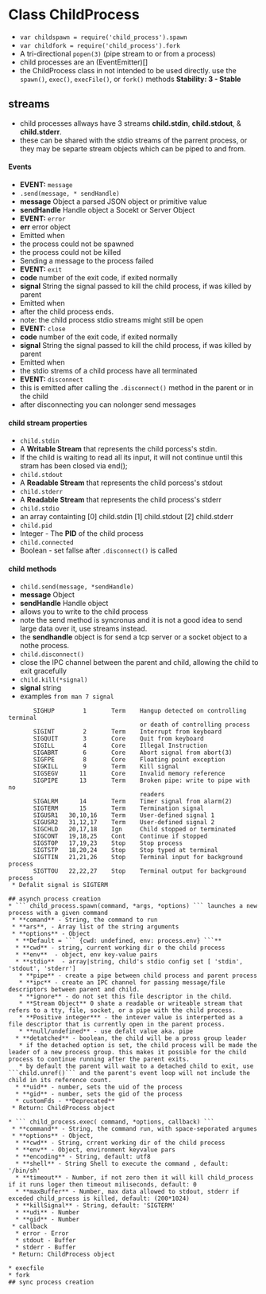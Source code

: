 # Class ChildProcess
* ``` var childspawn = require('child_process').spawn ```
* ``` var childfork = require('child_process').fork ```
* A tri-directional ``` popen(3) ``` (pipe stream to or from a process) 
* child processes are an (EventEmitter)[]
* the ChildProcess class in not intended to be used directly. use the ``` spawn() ```, ```exec()```, ```execFile()```, or ```fork()``` methods 
**Stability: 3 - Stable**

## streams
* child processes allways have 3 streams **child.stdin**, **child.stdout**,  & **child.stderr**.
 * these can be shared with the stdio streams of the parrent process, or they may be separte stream objects which can be piped to and from.

#### Events
* **EVENT:** ``` message ```
 * ```.send(message, * sendHandle)```
 * **message** Object a parsed JSON object or primitive value
 * **sendHandle** Handle object a Socekt or Server Object
* **EVENT:** ``` error ```
 * **err** error object
 * Emitted when
  * the process could not be spawned
  * the process could not be killed
  * Sending a message to the process failed
* **EVENT:** ``` exit ```
 * **code** number of the exit code, if exited normally
 * **signal** String the signal passed to kill the child process, if was killed by parent
 * Emitted when
  * after the child process ends.
  * note: the child process stdio streams might still be open
* **EVENT:** ``` close ```
 * **code** number of the exit code, if exited normally
 * **signal** String the signal passed to kill the child process, if was killed by parent
 * Emitted when
  * the stdio strems of a child process have all terminated
* **EVENT:** ``` disconnect ```
 * this is emitted after calling the ```.disconnect()``` method in the parent or in the child
 * after disconnecting you can nolonger send messages

#### child stream properties
* ``` child.stdin ```
 * A **Writable Stream** that represents the child porcess's stdin.
 * If the child is waiting to read all its input, it will not continue until this stram has been closed via end();
* ``` child.stdout ```
 * A **Readable Stream** that represents the child porcess's stdout
* ``` child.stderr ```
 * A **Readable Stream** that represents the child process's stderr
* ``` child.stdio ```
 * an array containting [0] child.stdin [1] child.stdout [2] child.stderr
* ``` child.pid ```
 * Integer - The **PID** of the child process 
* ``` child.connected ```
 * Boolean - set fallse after ``` .disconnect() ``` is called 

#### child methods
* ``` child.send(message, *sendHandle) ```
 * **message** Object
 * **sendHandle** Handle object
 * allows you to write to the child process
 * note the send method is syncronus and it is not a good idea to send large data over it, use streams instead.
 * the **sendhandle** object is for send a tcp server or a socket object to a nothe process.
* ``` child.disconnect() ```
 * close the IPC channel between the parent and child, allowing the child to exit gracefully
* ``` child.kill(*signal) ```
 * **signal** string
 * examples ```from man 7 signal```
```
       SIGHUP        1       Term    Hangup detected on controlling terminal
                                     or death of controlling process
       SIGINT        2       Term    Interrupt from keyboard
       SIGQUIT       3       Core    Quit from keyboard
       SIGILL        4       Core    Illegal Instruction
       SIGABRT       6       Core    Abort signal from abort(3)
       SIGFPE        8       Core    Floating point exception
       SIGKILL       9       Term    Kill signal
       SIGSEGV      11       Core    Invalid memory reference
       SIGPIPE      13       Term    Broken pipe: write to pipe with no
                                     readers
       SIGALRM      14       Term    Timer signal from alarm(2)
       SIGTERM      15       Term    Termination signal
       SIGUSR1   30,10,16    Term    User-defined signal 1
       SIGUSR2   31,12,17    Term    User-defined signal 2
       SIGCHLD   20,17,18    Ign     Child stopped or terminated
       SIGCONT   19,18,25    Cont    Continue if stopped
       SIGSTOP   17,19,23    Stop    Stop process
       SIGTSTP   18,20,24    Stop    Stop typed at terminal
       SIGTTIN   21,21,26    Stop    Terminal input for background process
       SIGTTOU   22,22,27    Stop    Terminal output for background process
 * Defalit signal is SIGTERM

## asynch process creation
* ``` child_process.spawn(command, *args, *options) ``` launches a new process with a given command
 * **comand** - String, the command to run
 * **ars**, - Array list of the string arguments
 * **options** - Object
  * **Default = ``` {cwd: undefined, env: process.env} ```**
  * **cwd** - string, current working dir o the child process
  * **env**  - object, env key-value pairs
  * **stdio**  - array|string, child's stdio config set [ 'stdin', 'stdout', 'stderr']
   * **pipe** - create a pipe between child process and parent process
   * **ipc** - create an IPC channel for passing message/file descriptors between parent and child.
   * **ignore** - do not set this file descriptor in the child.
   * **Stream Object** 0 shate a readable or writeable stream that refers to a tty, file, socket, or a pipe with the child process.
   * **Positive integer*** - the intever value is interperted as a file descriptor that is currently open in the parent process.
   * **null/undefined** - use defalt value aka. pipe
  * **detatched** - boolean, the child will be a pross group leader
   * if the detached option is set, the child process will be made the leader of a new process group. this makes it possible for the child process to continue running after the parent exits.
   * by default the parent will wait to a detached child to exit, use ```child.unref()``` and the parent's event loop will not include the child in its reference count.
  * **uid** - number, sets the uid of the process
  * **gid** - number, sets the gid of the process
  * customFds - **Deprecated**
 * Return: ChildProcess object

* ``` child_process.exec( command, *options, callback) ```
 * **command** - String, the command run, with space-seporated argumes
 * **options** - Object, 
  * **cwd** - String, crrent working dir of the child process
  * **env** - Object, environment keyvalue pars
  * **encoding** - String, default: utf8
  * **shell** - String Shell to execute the command , default: '/bin/sh'
  * **timeout** - Number, if not zero then it will kill child_process if it runs loger then timeout miliseconds, default: 0
  * **maxBuffer** - Number, max data allowed to stdout, stderr if exceded child_prcess is killed, default: (200*1024)
  * **killSignal** - String, default: 'SIGTERM'
  * **udi** - Number
  * **gid** - Number
 * callback
  * error - Error
  * stdout - Buffer
  * stderr - Buffer
 * Return: ChildProcess object

* execfile
* fork 
## sync process creation
